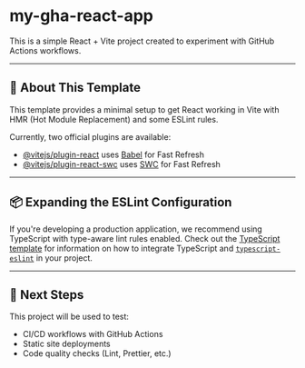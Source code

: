 # my-gha-react-app

This is a simple React + Vite project created to experiment with GitHub Actions workflows.

---

## 🔧 About This Template

This template provides a minimal setup to get React working in Vite with HMR (Hot Module Replacement) and some ESLint rules.

Currently, two official plugins are available:

- [@vitejs/plugin-react](https://github.com/vitejs/vite-plugin-react/blob/main/packages/plugin-react) uses [Babel](https://babeljs.io/) for Fast Refresh
- [@vitejs/plugin-react-swc](https://github.com/vitejs/vite-plugin-react/blob/main/packages/plugin-react-swc) uses [SWC](https://swc.rs/) for Fast Refresh

---

## 📦 Expanding the ESLint Configuration

If you're developing a production application, we recommend using TypeScript with type-aware lint rules enabled. Check out the [TypeScript template](https://github.com/vitejs/vite/tree/main/packages/create-vite/template-react-ts) for information on how to integrate TypeScript and [`typescript-eslint`](https://typescript-eslint.io) in your project.

---

## 🚀 Next Steps

This project will be used to test:
- CI/CD workflows with GitHub Actions
- Static site deployments
- Code quality checks (Lint, Prettier, etc.)
